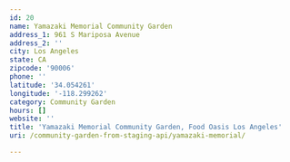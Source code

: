 ```yaml
---
id: 20
name: Yamazaki Memorial Community Garden
address_1: 961 S Mariposa Avenue
address_2: ''
city: Los Angeles
state: CA
zipcode: '90006'
phone: ''
latitude: '34.054261'
longitude: '-118.299262'
category: Community Garden
hours: []
website: ''
title: 'Yamazaki Memorial Community Garden, Food Oasis Los Angeles'
uri: /community-garden-from-staging-api/yamazaki-memorial/

---
```

